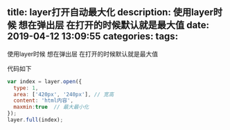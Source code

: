 title: layer打开自动最大化
description: 使用layer时候 想在弹出层 在打开的时候默认就是最大值
date: 2019-04-12 13:09:55
categories:
tags:
---

使用layer时候 想在弹出层 在打开的时候默认就是最大值

代码如下

```javascript
var index = layer.open({
  type: 1,
  area: ['420px', '240px'], // 宽高
  content: 'html内容',
  maxmin:true  // 最大最小化
});
layer.full(index);
```